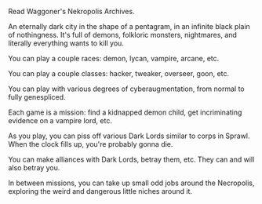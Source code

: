Read Waggoner's Nekropolis Archives.

An eternally dark city in the shape of a pentagram, in an infinite black plain
of nothingness. It's full of demons, folkloric monsters, nightmares, and
literally everything wants to kill you.

You can play a couple races: demon, lycan, vampire, arcane, etc.

You can play a couple classes: hacker, tweaker, overseer, goon, etc.

You can play with various degrees of cyberaugmentation, from normal to fully
genespliced.

Each game is a mission: find a kidnapped demon child, get incriminating evidence
on a vampire lord, etc. 

As you play, you can piss off various Dark Lords similar to corps in Sprawl.
When the clock fills up, you're probably gonna die. 

You can make alliances with Dark Lords, betray them, etc. They can and will also
betray you.

In between missions, you can take up small odd jobs around the Necropolis,
exploring the weird and dangerous little niches around it.

